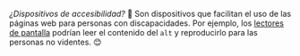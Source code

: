 _¿Dispositivos de accesibilidad?_ :thought_balloon: Son dispositivos que facilitan el uso de las páginas web para personas con discapacidades. Por ejemplo, los [lectores de pantalla](https://es.wikipedia.org/wiki/Lector_de_pantalla) podrían leer el contenido del `alt` y reproducirlo para las personas no videntes. :blush: